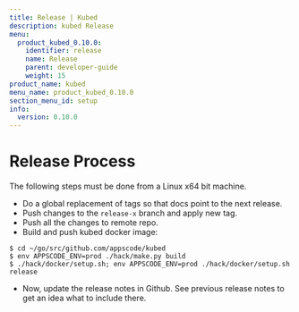 ```yaml
---
title: Release | Kubed
description: kubed Release
menu:
  product_kubed_0.10.0:
    identifier: release
    name: Release
    parent: developer-guide
    weight: 15
product_name: kubed
menu_name: product_kubed_0.10.0
section_menu_id: setup
info:
  version: 0.10.0
---
```


# Release Process

The following steps must be done from a Linux x64 bit machine.

- Do a global replacement of tags so that docs point to the next release.
- Push changes to the `release-x` branch and apply new tag.
- Push all the changes to remote repo.
- Build and push kubed docker image:
```console
$ cd ~/go/src/github.com/appscode/kubed
$ env APPSCODE_ENV=prod ./hack/make.py build
$ ./hack/docker/setup.sh; env APPSCODE_ENV=prod ./hack/docker/setup.sh release
```

- Now, update the release notes in Github. See previous release notes to get an idea what to include there.
